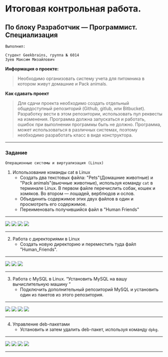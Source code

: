 # Итоговая контрольная работа.

## По блоку Разработчик — Программист. Специализация
```
Выполнил:

Студент Geekbrains, группа № 6014
Зуев Максим Мизайлович
```

**Информация о проекте:**

> Необходимо организовать систему учета для питомника в котором живут домашние и Pack animals.

**Как сдавать проект**

>Для сдачи проекта необходимо создать отдельный общедоступный репозиторий (Github, gitlub, или Bitbucket). Разработку вести в этом репозитории, использовать пул реквесты на изменения. Программа должна запускаться и работать, ошибок при выполнении программы быть не должно. Программа, может использоваться в различных системах, поэтому необходимо разработать класс в виде конструктора.
---
### Задание
```
Операционные системы и виртуализация (Linux)
```

1. Использование команды cat в Linux
   - Создать два текстовых файла: "Pets"(Домашние животные) и "Pack animals"(вьючные животные), используя команду `cat` в терминале Linux. В первом файле перечислить собак, кошек и хомяков. Во втором — лошадей,  верблюдов и ослов.
   - Объединить содержимое этих двух файлов в один и просмотреть его  содержимое.
   - Переименовать получившийся файл в "Human Friends"

***
![](./ScreenShots/Screenshot%202024-08-26%20214332.png)
![](./ScreenShots/Screenshot%202024-08-26%20215240.png)
![](./ScreenShots/Screenshot%202024-08-26%20215540.png)
![](./ScreenShots/Screenshot%202024-08-26%20220457.png)
***

2. Работа с директориями в Linux
   - Создать новую директорию и переместить туда файл "Human_Friends".
***
![](./ScreenShots/Screenshot%202024-08-26%20222031.png)
![](./ScreenShots/Screenshot%202024-08-26%20222737.png)
![](./ScreenShots/Screenshot%202024-08-26%20222913.png)
***
3. Работа с MySQL в Linux. “Установить MySQL на вашу вычислительную машину ”
   - Подключить дополнительный репозиторий MySQL и установить один из пакетов из этого репозитория.
***
![](./ScreenShots/Screenshot%202024-08-26%20224846.png)
![](./ScreenShots/Screenshot%202024-08-26%20225421.png)
![](./ScreenShots/Screenshot%202024-08-26%20225231.png)
![](./ScreenShots/Screenshot%202024-08-26%20230054.png)
***

4. Управление deb-пакетами
   - Установить и затем удалить deb-пакет, используя команду `dpkg`.
***
   ![](./ScreenShots/Screenshot%202024-08-26%20232505.png)
   ![](./ScreenShots/Screenshot%202024-08-26%20233130.png)
   ![](./ScreenShots/Screenshot%202024-08-26%20233650.png)
   ![](./ScreenShots/Screenshot%202024-08-26%20233656.png)
***